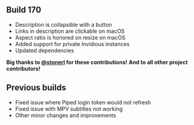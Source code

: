 ## Build 170
* Description is collapsible with a button
* Links in description are clickable on macOS
* Aspect ratio is honored on resize on macOS
* Added support for private Invidious instances
* Updated dependencies

**Big thanks to [@stonerl](https://github.com/stonerl) for these contributions!**
**And to all other project contributors!**

## Previous builds
* Fixed issue where Piped login token would not refresh
* Fixed issue with MPV subtitles not working
* Other minor changes and improvements

